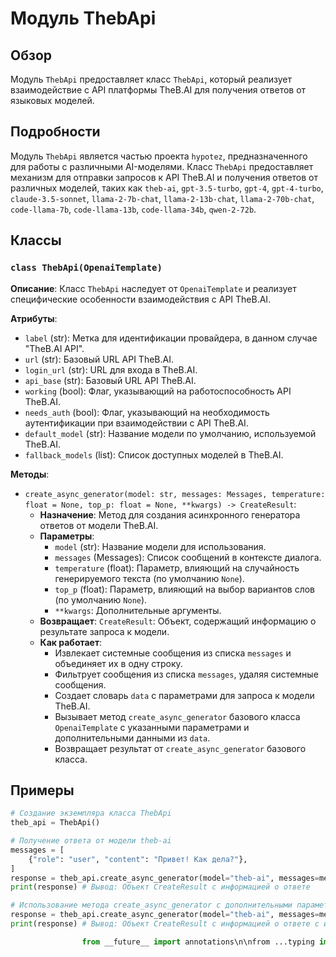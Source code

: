 # Модуль ThebApi
## Обзор
Модуль `ThebApi` предоставляет класс `ThebApi`, который реализует взаимодействие с API платформы TheB.AI для получения ответов от языковых моделей. 

## Подробности
Модуль `ThebApi` является частью проекта `hypotez`, предназначенного для работы с различными AI-моделями. 
Класс `ThebApi` предоставляет механизм для отправки запросов к API TheB.AI и получения ответов от различных моделей, таких как `theb-ai`, `gpt-3.5-turbo`, `gpt-4`, `gpt-4-turbo`, `claude-3.5-sonnet`, `llama-2-7b-chat`, `llama-2-13b-chat`, `llama-2-70b-chat`, `code-llama-7b`, `code-llama-13b`, `code-llama-34b`, `qwen-2-72b`. 

## Классы

### `class ThebApi(OpenaiTemplate)`

**Описание**: Класс `ThebApi` наследует от `OpenaiTemplate` и реализует специфические особенности взаимодействия с API TheB.AI.

**Атрибуты**:

 - `label` (str): Метка для идентификации провайдера, в данном случае "TheB.AI API".
 - `url` (str): Базовый URL API TheB.AI.
 - `login_url` (str): URL для входа в TheB.AI.
 - `api_base` (str): Базовый URL API TheB.AI.
 - `working` (bool): Флаг, указывающий на работоспособность API TheB.AI.
 - `needs_auth` (bool): Флаг, указывающий на необходимость аутентификации при взаимодействии с API TheB.AI.
 - `default_model` (str): Название модели по умолчанию, используемой TheB.AI.
 - `fallback_models` (list): Список доступных моделей в TheB.AI.

**Методы**:

 - `create_async_generator(model: str, messages: Messages, temperature: float = None, top_p: float = None, **kwargs) -> CreateResult`: 
    - **Назначение**: Метод для создания асинхронного генератора ответов от модели TheB.AI. 
    - **Параметры**: 
        - `model` (str): Название модели для использования.
        - `messages` (Messages): Список сообщений в контексте диалога.
        - `temperature` (float): Параметр, влияющий на случайность генерируемого текста (по умолчанию `None`).
        - `top_p` (float): Параметр, влияющий на выбор вариантов слов (по умолчанию `None`).
        - `**kwargs`: Дополнительные аргументы.
    - **Возвращает**: `CreateResult`: Объект, содержащий информацию о результате запроса к модели.
    - **Как работает**:
        - Извлекает системные сообщения из списка `messages` и объединяет их в одну строку.
        - Фильтрует сообщения из списка `messages`, удаляя системные сообщения.
        - Создает словарь `data` с параметрами для запроса к модели TheB.AI.
        - Вызывает метод `create_async_generator` базового класса `OpenaiTemplate` с указанными параметрами и дополнительными данными из `data`.
        - Возвращает результат от `create_async_generator` базового класса.


## Примеры
```python
# Создание экземпляра класса ThebApi
theb_api = ThebApi()

# Получение ответа от модели theb-ai
messages = [
    {"role": "user", "content": "Привет! Как дела?"},
]
response = theb_api.create_async_generator(model="theb-ai", messages=messages)
print(response) # Вывод: Объект CreateResult с информацией о ответе

# Использование метода create_async_generator с дополнительными параметрами
response = theb_api.create_async_generator(model="theb-ai", messages=messages, temperature=0.7, top_p=0.8)
print(response) # Вывод: Объект CreateResult с информацией о ответе с измененными параметрами

```
```python
                from __future__ import annotations\n\nfrom ...typing import CreateResult, Messages\nfrom ..helper import filter_none\nfrom ..template import OpenaiTemplate\n\nmodels = {\n    "theb-ai": "TheB.AI",\n    "gpt-3.5-turbo": "GPT-3.5",\n    "gpt-4-turbo": "GPT-4 Turbo",\n    "gpt-4": "GPT-4",\n    "claude-3.5-sonnet": "Claude",\n    "llama-2-7b-chat": "Llama 2 7B",\n    "llama-2-13b-chat": "Llama 2 13B",\n    "llama-2-70b-chat": "Llama 2 70B",\n    "code-llama-7b": "Code Llama 7B",\n    "code-llama-13b": "Code Llama 13B",\n    "code-llama-34b": "Code Llama 34B",\n    "qwen-2-72b": "Qwen"\n}\n\nclass ThebApi(OpenaiTemplate):\n    label = "TheB.AI API"\n    url = "https://theb.ai"\n    login_url = "https://beta.theb.ai/home"\n    api_base = "https://api.theb.ai/v1"\n    working = True\n    needs_auth = True\n\n    default_model = "theb-ai"\n    fallback_models = list(models)\n\n    @classmethod\n    def create_async_generator(\n        cls,\n        model: str,\n        messages: Messages,\n        temperature: float = None,\n        top_p: float = None,\n        **kwargs\n    ) -> CreateResult:\n        system_message = "\\n".join([message["content"] for message in messages if message["role"] == "system"])\n        messages = [message for message in messages if message["role"] != "system"]\n        data = {\n            "model_params": filter_none(\n                system_prompt=system_message,\n                temperature=temperature,\n                top_p=top_p,\n            )\n        }\n        return super().create_async_generator(model, messages, extra_data=data, **kwargs)\n\n                ```